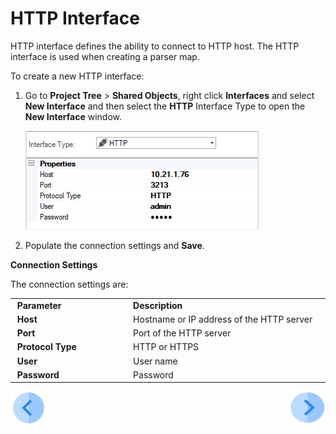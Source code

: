 # HTTP Interface

HTTP interface defines the ability to connect to HTTP host. The HTTP interface is used when creating a parser map.

To create a new HTTP interface:

1. Go to **Project Tree** > **Shared Objects**, right click **Interfaces** and select **New Interface** and then select the **HTTP** Interface Type to open the **New Interface** window.

   ![image](images/03_http_1.png)

2. Populate the connection settings and **Save**.



**Connection Settings**

The connection settings are:

<table>
<tbody>
<tr>
<td width="300pxl">&nbsp;<strong>Parameter</strong></td>
<td width="600pxl">&nbsp;<strong>Description</strong></td>
</tr>
<tr>
<td>&nbsp;<strong>Host</strong></td>
<td>&nbsp;Hostname or IP address of the HTTP server</td>
</tr>
<tr>
<td>&nbsp;<strong>Port</strong></td>
<td>&nbsp;Port of the HTTP server</td>
</tr>
<tr>
<td><strong>&nbsp;Protocol Type</strong></td>
<td>&nbsp;HTTP or HTTPS</td>
</tr>
<tr>
<td>&nbsp;<strong>User</strong>&nbsp;</td>
<td>&nbsp;User name</td>
</tr>
<tr>
<td>&nbsp;<strong>Password&nbsp;</strong></td>
<td>&nbsp;Password&nbsp;</td>
</tr>
</tbody>
</table>




[![Previous](/articles/images/Previous.png)](02_SFTP_interface.md)[<img align="right" width="60" height="54" src="/articles/images/Next.png">](04_xxx.md) 